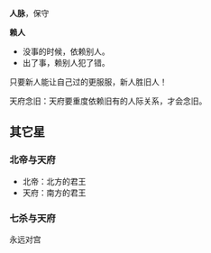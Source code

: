 



**人脉**，保守

**赖人**
- 没事的时候，依赖别人。
- 出了事，赖别人犯了错。


只要新人能让自己过的更服服，新人胜旧人！

天府念旧：天府要重度依赖旧有的人际关系，才会念旧。


## 其它星
### 北帝与天府

- 北帝：北方的君王
- 天府：南方的君王
### 七杀与天府

永远对宫


